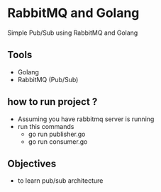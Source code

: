 # RabbitMQ and Golang 

Simple Pub/Sub using RabbitMQ and Golang

## Tools 
- Golang
- RabbitMQ (Pub/Sub)

## how to run project ?

- Assuming you have rabbitmq server is running 
- run this commands 
    - go run publisher.go
    - go run consumer.go
    
## Objectives

- to learn pub/sub architecture
